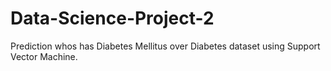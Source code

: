 # Data-Science-Project-2
Prediction whos has Diabetes Mellitus over Diabetes dataset using Support Vector Machine.
